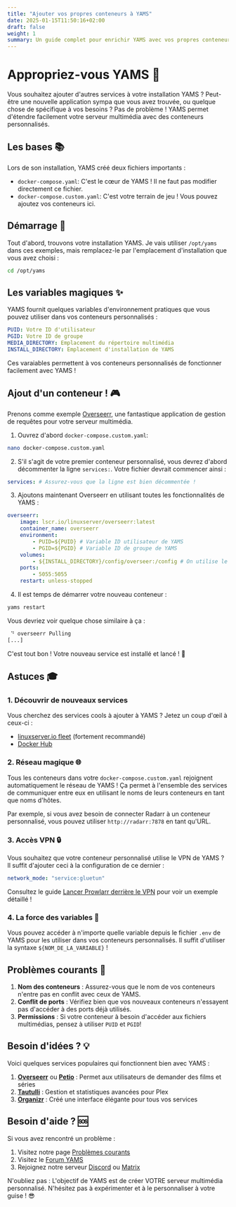 ```yaml
---
title: "Ajouter vos propres conteneurs à YAMS"
date: 2025-01-15T11:50:16+02:00
draft: false
weight: 1
summary: Un guide complet pour enrichir YAMS avec vos propres conteneurs Docker
---
```


# Appropriez-vous YAMS 🚀

Vous souhaitez ajouter d'autres services à votre installation YAMS ? Peut-être une nouvelle application sympa que vous avez trouvée, ou quelque chose de spécifique à vos besoins ? Pas de problème ! YAMS permet d'étendre facilement votre serveur multimédia avec des conteneurs personnalisés.

## Les bases 📚

Lors de son installation, YAMS créé deux fichiers importants :

-   `docker-compose.yaml`: C'est le cœur de YAMS ! Il ne faut pas modifier directement ce fichier.
-   `docker-compose.custom.yaml`: C'est votre terrain de jeu ! Vous pouvez ajoutez vos conteneurs ici.

## Démarrage 🎯

Tout d'abord, trouvons votre installation YAMS. Je vais utiliser `/opt/yams` dans ces exemples, mais remplacez-le par l'emplacement d'installation que vous avez choisi :

```bash
cd /opt/yams
```

## Les variables magiques ✨

YAMS fournit quelques variables d'environnement pratiques que vous pouvez utiliser dans vos conteneurs personnalisés :

```yaml
PUID: Votre ID d'utilisateur
PGID: Votre ID de groupe
MEDIA_DIRECTORY: Emplacement du répertoire multimédia
INSTALL_DIRECTORY: Emplacement d'installation de YAMS
```

Ces varaiables permettent à vos conteneurs personnalisés de fonctionner facilement avec YAMS !

## Ajout d'un conteneur ! 🎮

Prenons comme exemple [Overseerr](https://overseerr.dev/), une fantastique application de gestion de requêtes pour votre serveur multimédia.

1. Ouvrez d'abord `docker-compose.custom.yaml`:

```bash
nano docker-compose.custom.yaml
```

2. S'il s'agit de votre premier conteneur personnalisé, vous devrez d'abord décommenter la ligne `services:`. Votre fichier devrait commencer ainsi :

```yaml
services: # Assurez-vous que la ligne est bien décommentée !
```

3. Ajoutons maintenant Overseerr en utilisant toutes les fonctionnalités de YAMS :

```yaml
overseerr:
    image: lscr.io/linuxserver/overseerr:latest
    container_name: overseerr
    environment:
        - PUID=${PUID} # Variable ID utilisateur de YAMS
        - PGID=${PGID} # Variable ID de groupe de YAMS
    volumes:
        - ${INSTALL_DIRECTORY}/config/overseer:/config # On utilise le dossier de configuration fourni par Yams
    ports:
        - 5055:5055
    restart: unless-stopped
```

4. Il est temps de démarrer votre nouveau conteneur :

```bash
yams restart
```

Vous devriez voir quelque chose similaire à ça :

```bash
 ⠙ overseerr Pulling                                                                     5.2s
[...]
```

C'est tout bon ! Votre nouveau service est installé et lancé ! 🎉

## Astuces 🎓

### 1. Découvrir de nouveaux services

Vous cherchez des services cools à ajouter à YAMS ? Jetez un coup d'œil à ceux-ci :

-   [linuxserver.io fleet](https://fleet.linuxserver.io/) (fortement recommandé)
-   [Docker Hub](https://hub.docker.com/)

### 2. Réseau magique 🌐

Tous les conteneurs dans votre `docker-compose.custom.yaml` rejoignent automatiquement le réseau de YAMS ! Ça permet à l'ensemble des services de communiquer entre eux en utilisant le noms de leurs conteneurs en tant que noms d'hôtes.

Par exemple, si vous avez besoin de connecter Radarr à un conteneur personnalisé, vous pouvez utiliser `http://radarr:7878` en tant qu'URL.

### 3. Accès VPN 🔒

Vous souhaitez que votre conteneur personnalisé utilise le VPN de YAMS ? Il suffit d'ajouter ceci à la configuration de ce dernier :

```yaml
network_mode: "service:gluetun"
```

Consultez le guide [Lancer Prowlarr derrière le VPN](/advanced/prowlarr-behind-vpn) pour voir un exemple détaillé !

### 4. La force des variables 💪

Vous pouvez accéder à n'importe quelle variable depuis le fichier `.env` de YAMS pour les utiliser dans vos conteneurs personnalisés. Il suffit d'utiliser la syntaxe `${NOM_DE_LA_VARIABLE}` !

## Problèmes courants 🚨

1. **Nom des conteneurs** : Assurez-vous que le nom de vos conteneurs n'entre pas en conflit avec ceux de YAMS.
2. **Conflit de ports** : Vérifiez bien que vos nouveaux conteneurs n'essayent pas d'accéder à des ports déjà utilisés.
3. **Permissions** : Si votre conteneur à besoin d'accéder aux fichiers multimédias, pensez à utiliser `PUID` et `PGID`!

## Besoin d'idées ? 💡

Voici quelques services populaires qui fonctionnent bien avec YAMS :

1. **[Overseerr](https://overseerr.dev/)** ou **[Petio](https://petio.tv/)** : Permet aux utilisateurs de demander des films et séries
2. **[Tautulli](https://tautulli.com/)** : Gestion et statistiques avancées pour Plex
3. **[Organizr](https://organizr.app/)** : Créé une interface élégante pour tous vos services

## Besoin d'aide ? 🆘

Si vous avez rencontré un problème :

1. Visitez notre page [Problèmes courants](/faqs/common-errors/)
2. Visitez le [Forum YAMS](https://forum.yams.media)
3. Rejoignez notre serveur [Discord](https://discord.gg/Gwae3tNMST) ou [Matrix](https://matrix.to/#/#yams-space:rogs.me)

N'oubliez pas : L'objectif de YAMS est de créer VOTRE serveur multimédia personnalisé. N'hésitez pas à expérimenter et à le personnaliser à votre guise ! 😎
